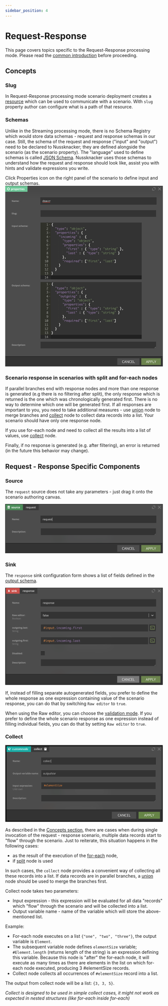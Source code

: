```yaml
---
sidebar_position: 4
---
```


# Request-Response

This page covers topics specific to the Request-Response processing mode. Please read
the [common introduction](Intro.md) before proceeding.

## Concepts

### Slug
In Request-Response processing mode scenario deployment creates a [resource](../integration/RequestResponse.mdx) which can be used to communicate with a scenario.
With `slug` property author can configure what is a path of that resource.

### Schemas

Unlike in the Streaming processing mode, there is no Schema Registry which would store data schemas - request and
response schemas in our case. Still, the schema of the request and response ("input" and "output") need to be declared
to Nussknacker; they are defined alongside the scenario (as the scenario property). The "language" used to define
schemas is called [JSON Schema](https://json-schema.org/). Nussknacker uses those schemas to understand how the request
and response should look like, assist you with hints and validate expressions you write.

Click Properties icon on the right panel of the scenario to define input and output schemas.
![RR schema](img/rrProperties.png "RR properties")

### Scenario response in scenarios with split and for-each nodes

If parallel branches end with response nodes and more than one response is generated (e.g there is no filtering after
split), the only response which is returned is the one which was chronologically generated first. There is no way to
determine which one will be generated first. If all responses are important to you, you need to take additional
measures - use [union](./BasicNodes.md#union) node to merge branches and [collect](#collect) node to collect data
records into a list. Your scenario should have only one response node.

If you use for-each node and need to collect all the results into a list of values, use [collect](#collect) node.

Finally, if no response is generated (e.g. after filtering), an error is returned (in the future this behavior may
change).

## Request - Response Specific Components

### Source

The `request` source does not take any parameters - just drag it onto the scenario authoring canvas.

![RR source](img/rrSource.png "RR source")

### Sink

The `response` sink configuration form shows a list of fields defined in the [output schema](#schemas).

![RR sink](img/rrSink.png "RR sink")

If, instead of filling separate autogenerated fields, you prefer to define the whole response as one expression
containing value of the scenario response, you can do that by switching `Raw editor` to `true`.

When using the Raw editor, you can choose
the [validation mode](/docs/integration/DataTypingAndSchemasHandling.md#validation-and-encoding).
If you prefer to define the whole scenario response as one expression instead of filling individual fields, you can do
that by setting `Raw editor` to `true`.

### Collect

![collect](img/collect.png)

As described in the [Concepts section](#concepts), there are cases when during single invocation of the request -
response scenario, multiple data records start to "flow" through the scenario. Just to reiterate, this situation happens
in the following cases:

- as the result of the execution of the [for-each](./BasicNodes.md#) node,
- if [split](./BasicNodes.md#split) node is used

In such cases, the `collect` node provides a convenient way of collecting all these records into a list. If data records
are in parallel branches, a [union](./BasicNodes.md#union) node should be used to merge the branches first.

Collect node takes two parameters:

- Input expression - this expression will be evaluated for all data "records" which "flow" through the scenario and will
  be collected into a list.
- Output variable name - name of the variable which will store the above-mentioned list.

Example:

- For-each node executes on a list `{"one", "two", "three"}`, the output variable is `Element`.
- The subsequent variable node defines `elementSize` variable; `#Element.length` (returns length of the string) is an
  expression defining this variable. Because this node is "after" the for-each node, it will execute as many times as
  there are elements in the list on which for-each node executed, producing 3 #elementSize records.
- Collect node collects all occurrences of `#elementSize` record into a list.

The output from collect node will be a list: `{3, 3, 5}`.

_Collect is designed to be used in simple collect cases, it might not work as expected in nested structures (like
for-each inside for-each)_
